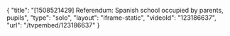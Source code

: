 {
    "title": "[1508521429] Referendum: Spanish school occupied by parents, pupils",
    "type": "solo",
    "layout": "iframe-static",
    "videoId": "123186637",
    "url": "\/tvpembed\/123186637"
}